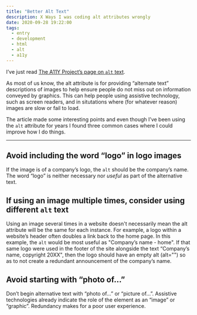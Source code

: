```yaml
---
title: "Better Alt Text"
description: X Ways I was coding alt attributes wrongly
date: 2020-09-28 19:22:00
tags:
  - entry
  - development
  - html
  - alt
  - a11y
---
```

I’ve just read [The A11Y Project’s page on `alt` text](https://www.a11yproject.com/posts/2013-01-14-alt-text/).

As most of us know, the alt attribute is for providing “alternate text” descriptions of images to help ensure people do not miss out on information conveyed by graphics. This can help people using assistive technology, such as screen readers, and in situtations where (for whatever reason) images are slow or fail to load.

The article made some interesting points and even though I’ve been using the `alt` attribute for years I found three common cases where I could improve how I do things.

---

## Avoid including the word “logo” in logo images

If the image is of a company’s logo, the `alt` should be the company’s name. The word “logo” is neither necessary nor _useful_ as part of the alternative text.

## If using an image multiple times, consider using different `alt` text

Using an image several times in a website doesn't necessarily mean the alt attribute will be the same for each instance. For example, a logo within a website’s header often doubles a link back to the home page. In this example, the `alt` would be most useful as "Company’s name - home". If that same logo were used in the footer of the site alongside the text “Company’s name, copyright 20XX", then the logo should have an empty alt (alt="") so as to not create a redundant announcement of the company’s name.

## Avoid starting with “photo of…”

Don’t begin alternative text with “photo of…” or “picture of…”. Assistive technologies already indicate the role of the element as an “image” or “graphic”. Redundancy makes for a poor user experience.
